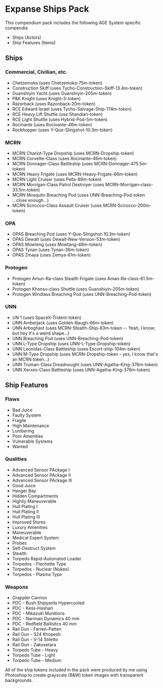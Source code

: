 # Expanse Ships Pack

This compendium pack includes the following AGE System specific compendia
- Ships (Actors)
- Ship Features (Items)

## Ships
### Commercial, Civilian, etc.
- Chetzemoka (uses Chetzemoka-75m-token)
- Construction Skiff (uses Tycho-Construction-Skiff-13.4m-token)
- Guanshiyin Yacht (uses Guanshiyin-205m-token)
- P&K Knight (uses Knight-3-token)
- Razorback (uses Razonback-20m-token)
- RCE Edward Israel (uses Tycho-Salvage-Ship-174m-token)
- RCE Heavy Lift Shuttle (use Shandian-token)
- RCE Light Shuttle (uses Hybrid-Pod-5m-token)
- Rocinante (uses Rocinante-46m-token)
- Rockhopper (uses Y-Que-Slingshot-10.3m-token)
### MCRN
- MCRN Chariot-Type Dropship (uses MCRN-Dropship-token)
- MCRN Corvette-Class (uses Rocinante-46m-token)
- MCRN Donnager-Class Battleship (uses MCRN-Donnager-475.5m-token)
- MCRN Heavy Frigate (uses MCRN-Heavy-Frigate-66m-token)
- MCRN Light Cruiser (uses Pella-89m-token)
- MCRN Morrigan-Class Patrol Destroyer (uses MCRN-Morrigan-class-33.5m-token)
- MCRN Mosquito Breaching Pod (uses UNN-Breaching-Pod-token ...close enough...)
- MCRN Scirocco-Class Assault Cruiser (uses MCRN-Scirocco-200m-token)
### OPA
- OPAS Breaching Pod (uses Y-Que-Slingshot-10.3m-token)
- OPAS Dewalt (uses Dewalt-New-Version-53m-token)
- OPAS Mowteng (uses Mowtang-48m-token)
- OPAS Tynan (uses Tynan-36m-token)
- OPAS Zmaya (uses Zemya-61m-token)
### Protogen
- Protogen Amun-Ra-class Stealth Frigate (uses Aman-Ra-class-61.5m-token)
- Protogen Khonsu-class Shuttle (uses Guanshiyin-205m-token)
- Protogen Windlass Breaching Pod (uses UNN-Breaching-Pod-token)
### UNN
- UN 1 (uses SpaceX-Trident-token)
- UNN Amberjack (uses Golden-Baugh-66m-token)
- UNN Arboghast (uses MCRN-Stealth-Ship-83m-token  -- Yeah, I know; but hey it's a weird shape...)
- UNN Breaching Pod (uses UNN-Breaching-Pod-token)
- UNN L-Type Dropship (uses UNN-L-Type-Dropship-token)
- UNN Leonidas-Class Battleship (uses Escort-ship-104m-token)
- UNN M-Type Dropship (uses MCRN-Dropship-token - yes, I know that's an MCRN token...)
- UNN Truman-Class Dreadnought (uses UNN-Agatha-King-376m-token)
- UNN Xerxes-Class Battleship (uses UNN-Agatha-King-376m-token)

## Ship Features
### Flaws
- Bad Juice
- Faulty System
- Fragile
- High Maintenance
- Lumbering
- Poor Amenities
- Vulnerable Systems
- Wanted
### Qualities
- Advanced Sensor PAckage I
- Advanced Sensor PAckage II
- Advanced Sensor PAckage III
- Good Juice
- Hanger Bay
- Hidden Compartments
- Highliy Maneuverable
- Hull Plating I
- Hull Plating II
- Hull Plating III
- Improved Stores
- Luxury Amenities
- Maneuverable
- Medical Expert System
- Probes
- Self-Destruct System
- Stealth
- Torpedo Rapid-Automated Loader
- Torpedos - Flechette Type
- Torpedos - Nuclear (Nukes)
- Torpedos - Plasma Type
### Weapons
- Grappler Cannon
- PDC - Bush Shipyards Hypercooled
- PDC - Kess-Hashari
- PDC - Mikazuki Munitions
- PDC - Nariman Dynamics 40 mm
- PDC - Redfield Ballisitcs 40 mm
- Rail Gun - Farren-Patten
- Rail Gun - S24 Khopesh
- Rail Gun - V-14 Stiletto
- Rail Gun - Zakosetara
- Torpedo Tube - Heavy
- Torpedo Tube - Light
- Torpedo Tube - Medium

All of the ship tokens included in the pack were produced by me using Photoshop to create grayscale (B&W) token images with transparent backgrounds.
